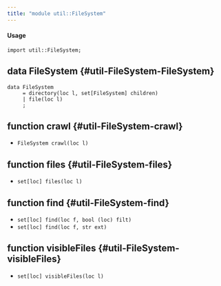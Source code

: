 ```yaml
---
title: "module util::FileSystem"
---
```


#### Usage

`import util::FileSystem;`


## data FileSystem {#util-FileSystem-FileSystem}

```rascal
data FileSystem  
     = directory(loc l, set[FileSystem] children)
     | file(loc l)
     ;
```

## function crawl {#util-FileSystem-crawl}

* ``FileSystem crawl(loc l)``

## function files {#util-FileSystem-files}

* ``set[loc] files(loc l)``

## function find {#util-FileSystem-find}

* ``set[loc] find(loc f, bool (loc) filt)``
* ``set[loc] find(loc f, str ext)``

## function visibleFiles {#util-FileSystem-visibleFiles}

* ``set[loc] visibleFiles(loc l)``


